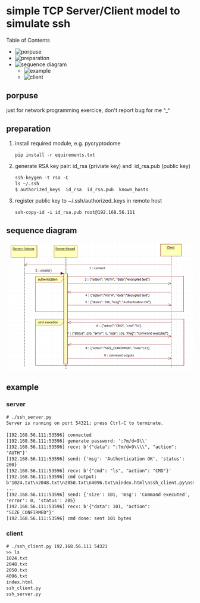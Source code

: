simple TCP Server/Client model to simulate ssh
==============================

Table of Contents
+ ![porpuse](#porpuse)
+ ![preparation](#preparation)
+ ![sequence diagram](#sequence-diagram)
    + ![example](#example)
    + ![client](#client)

## porpuse
just for network programming exercice, don't report bug for me ^_^

## preparation
1. install required module, e.g. pycryptodome
    ```
    pip install -r equirements.txt
    ```
1. generate RSA key pair: id_rsa (priviate key) and  id_rsa.pub (public key)
    ```
    ssh-keygen -t rsa -C
    ls ~/.ssh
    $ authorized_keys  id_rsa  id_rsa.pub  known_hosts
    ```
1. register public key to ~/.ssh/authorized_keys in remote host
    ```
    ssh-copy-id -i id_rsa.pub root@192.168.56.111
    ```

## sequence diagram
![sequence](sequence_diagram.png "sequence")

## example
### server
```
# ./ssh_server.py 
Server is running on port 54321; press Ctrl-C to terminate.

[192.168.56.111:53596] connected
[192.168.56.111:53596] generate password: ':?m/d=9\\'
[192.168.56.111:53596] recv: b'{"data": ":?m/d=9\\\\", "action": "AUTH"}'
[192.168.56.111:53596] send: {'msg': 'Authentication OK', 'status': 200}
[192.168.56.111:53596] recv: b'{"cmd": "ls", "action": "CMD"}'
[192.168.56.111:53596] cmd output: b'1024.txt\n2048.txt\n2050.txt\n4096.txt\nindex.html\nssh_client.py\nssh_serve' ...
[192.168.56.111:53596] send: {'size': 101, 'msg': 'Command executed', 'error': 0, 'status': 205}
[192.168.56.111:53596] recv: b'{"data": 101, "action": "SIZE_CONFIRMED"}'
[192.168.56.111:53596] cmd done: sent 101 bytes

```
### client
```
# ./ssh_client.py 192.168.56.111 54321
>> ls
1024.txt
2048.txt
2050.txt
4096.txt
index.html
ssh_client.py
ssh_server.py
```